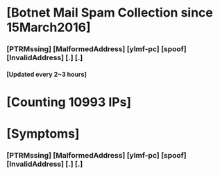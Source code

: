 # [Botnet Mail Spam Collection since 15March2016]
### [PTRMssing] [MalformedAddress] [ylmf-pc] [spoof] [InvalidAddress] [.] [.]
#### [Updated every 2~3 hours]

# [Counting 10993 IPs]

# [Symptoms] 
###   [PTRMssing] [MalformedAddress] [ylmf-pc] [spoof] [InvalidAddress] [.] [.]
